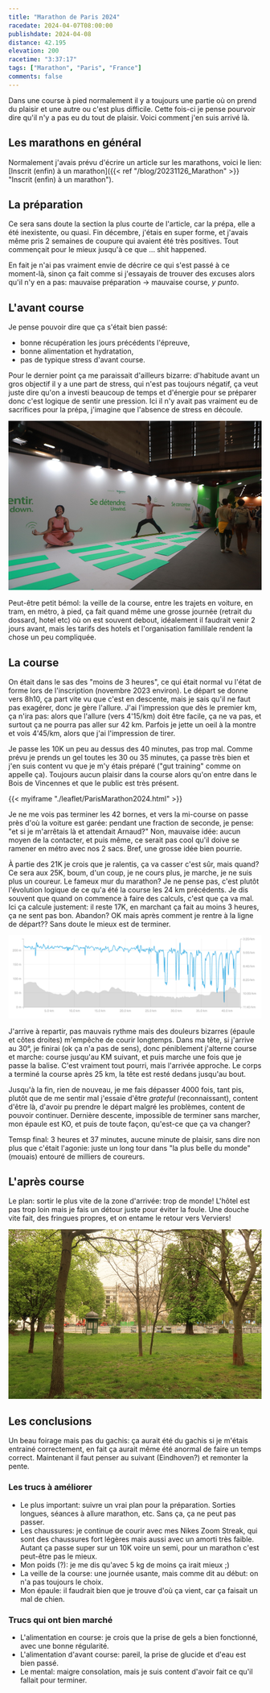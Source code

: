 ```yaml
---
title: "Marathon de Paris 2024"
racedate: 2024-04-07T08:00:00
publishdate: 2024-04-08
distance: 42.195 
elevation: 200
racetime: "3:37:17"
tags: ["Marathon", "Paris", "France"]
comments: false
---
```


Dans une course à pied normalement il y a toujours une partie où on prend du plaisir et une autre ou c'est plus difficile. Cette fois-ci je pense pourvoir dire qu'il n'y a pas eu du tout de plaisir. Voici comment j'en suis arrivé là.

## Les marathons en général

Normalement j'avais prévu d'écrire un article sur les marathons, voici le lien: [Inscrit (enfin) à un marathon]({{< ref "/blog/20231126_Marathon" >}} "Inscrit (enfin) à un marathon"). 

## La préparation

Ce sera sans doute la section la plus courte de l'article, car la prépa, elle a été inexistente, ou quasi. Fin décembre, j'étais en super forme, et j'avais même pris 2 semaines de coupure qui avaient été très positives. Tout commençait pour le mieux jusqu'à ce que ... shit happened.

En fait je n'ai pas vraiment envie de décrire ce qui s'est passé à ce moment-là, sinon ça fait comme si j'essayais de trouver des excuses alors qu'il n'y en a pas: mauvaise préparation → mauvaise course, _y punto_.

## L'avant course

Je pense pouvoir dire que ça s'était bien passé:
- bonne récupération les jours précédents l'épreuve,
- bonne alimentation et hydratation,
- pas de typique stress d'avant course.

Pour le dernier point ça me paraissait d'ailleurs bizarre: d'habitude avant un gros objectif il y a une part de stress, qui n'est pas toujours négatif, ça veut juste dire qu'on a investi beaucoup de temps et d'énergie pour se préparer donc c'est logique de sentir une pression. Ici il n'y avait pas vraiment eu de sacrifices pour la prépa, j'imagine que l'absence de stress en découle.

![](./images/Paris2024_8437.JPG)

Peut-être petit bémol: la veille de la course, entre les trajets en voiture, en tram, en métro, à pied, ça fait quand même une grosse journée (retrait du dossard, hotel etc) où on est souvent debout, idéalement il faudrait venir 2 jours avant, mais les tarifs des hotels et l'organisation famililale rendent la chose un peu compliquée.

## La course

On était dans le sas des "moins de 3 heures", ce qui était normal vu l'état de forme lors de l'inscription (novembre 2023 environ). Le départ se donne vers 8h10, ça part vite vu que c'est en descente, mais je sais qu'il ne faut pas exagérer, donc je gère l'allure. J'ai l'impression que dès le premier km, ça n'ira pas: alors que l'allure (vers 4'15/km) doit être facile, ça ne va pas, et surtout ça ne pourra pas aller sur 42 km. Parfois je jette un oeil à la montre et vois 4'45/km, alors que j'ai l'impression de tirer. 

Je passe les 10K un peu au dessus des 40 minutes, pas trop mal. Comme prévu je prends un gel toutes les 30 ou 35 minutes, ça passe très bien et j'en suis content vu que je m'y étais préparé ("gut training" comme on appelle ça). Toujours aucun plaisir dans la course alors qu'on entre dans le Bois de Vincennes et que le public est très présent. 

{{< myiframe "./leaflet/ParisMarathon2024.html" >}}

Je ne me vois pas terminer les 42 bornes, et vers la mi-course on passe près d'où la voiture est garée: pendant une fraction de seconde, je pense: "et si je m'arrêtais là et attendait Arnaud?" Non, mauvaise idée: aucun moyen de la contacter, et puis même, ce serait pas cool qu'il doive se ramener en métro avec nos 2 sacs. Bref, une grosse idée bien pourrie.

À partie des 21K je crois que je ralentis, ça va casser c'est sûr, mais quand? Ce sera aux 25K, boum, d'un coup, je ne cours plus, je marche, je ne suis plus un coureur. Le fameux mur du marathon? Je ne pense pas, c'est plutôt l'évolution logique de ce qu'a été la course les 24 km précédents. Je dis souvent que quand on commence à faire des calculs, c'est que ça va mal. Ici ça calcule justement: il reste 17K, en marchant ça fait au moins 3 heures, ça ne sent pas bon. Abandon? OK mais après comment je rentre à la ligne de départ?? Sans doute le mieux est de terminer.

![](./images/strava_allure.png)

J'arrive à repartir, pas mauvais rythme mais des douleurs bizarres (épaule et côtes droites) m'empêche de courir longtemps. Dans ma tête, si j'arrive au 30°, je finirai (ok ça n'a pas de sens), donc péniblement j'alterne course et marche: course jusqu'au KM suivant, et puis marche une fois que je passe la balise. C'est vraiment tout pourri, mais l'arrivée approche. Le corps a terminé la course après 25 km, la tête est resté dedans jusqu'au bout. 

Jusqu'à la fin, rien de nouveau, je me fais dépasser 4000 fois, tant pis, plutôt que de me sentir mal j'essaie d'être _grateful_ (reconnaissant), content d'être là, d'avoir pu prendre le départ malgré les problèmes, content de pouvoir continuer. Dernière descente, impossible de terminer sans marcher, mon épaule est KO, et puis de toute façon, qu'est-ce que ça va changer? 

Temsp final: 3 heures et 37 minutes, aucune minute de plaisir, sans dire non plus que c'était l'agonie: juste un long tour dans "la plus belle du monde" (mouais) entouré de milliers de coureurs.

## L'après course

Le plan: sortir le plus vite de la zone d'arrivée: trop de monde! L'hôtel est pas trop loin mais je fais un détour juste pour éviter la foule. Une douche vite fait, des fringues propres, et on entame le retour vers Verviers!

![](./images/Paris2024_8240.JPG)

## Les conclusions

Un beau foirage mais pas du gachis: ça aurait été du gachis si je m'étais entrainé correctement, en fait ça aurait même été anormal de faire un temps correct. Maintenant il faut penser au suivant (Eindhoven?) et remonter la pente.

### Les trucs à améliorer

- Le plus important: suivre un vrai plan pour la préparation. Sorties longues, séances à allure marathon, etc. Sans ça, ça ne peut pas passer.
- Les chaussures: je continue de courir avec mes Nikes Zoom Streak, qui sont des chaussures fort légères mais aussi avec un amorti très faible. Autant ça passe super sur un 10K voire un semi, pour un marathon c'est peut-être pas le mieux. 
- Mon poids (?): je me dis qu'avec 5 kg de moins ça irait mieux ;)
- La veille de la course: une journée usante, mais comme dit au début: on n'a pas toujours le choix.
- Mon épaule: il faudrait bien que je trouve d'où ça vient, car ça faisait un mal de chien.

### Trucs qui ont bien marché

- L'alimentation en course: je crois que la prise de gels a bien fonctionné, avec une bonne régularité.
- L'alimentation d'avant course: pareil, la prise de glucide et d'eau est bien passé.
- Le mental: maigre consolation, mais je suis content d'avoir fait ce qu'il fallait pour terminer. 

    

